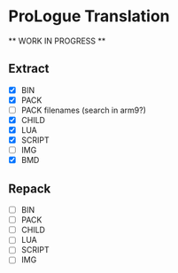 # ProLogue Translation
** WORK IN PROGRESS **
## Extract
- [x] BIN
- [x] PACK
- [ ] PACK filenames (search in arm9?)
- [X] CHILD
- [x] LUA
- [x] SCRIPT
- [ ] IMG
- [x] BMD
## Repack
- [ ] BIN
- [ ] PACK
- [ ] CHILD
- [ ] LUA
- [ ] SCRIPT
- [ ] IMG
